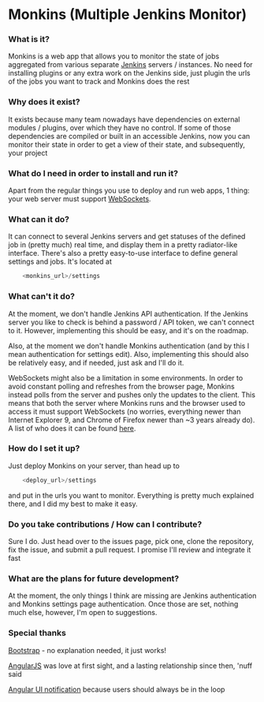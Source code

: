 # Monkins (Multiple Jenkins Monitor)

### What is it?
Monkins is a web app that allows you to monitor the state of jobs aggregated from various separate [Jenkins](https://jenkins-ci.org/)  servers / instances. No need for installing plugins or any extra work on the Jenkins side, just plugin the urls of the jobs you want to track and Monkins does the rest

### Why does it exist?
It exists because many team nowadays have dependencies on external modules / plugins, over which they have no control. If some of those dependencies are compiled or built in an accessible Jenkins, now you can monitor their state in order to get a view of their state, and subsequently, your project

### What do I need in order to install and run it?
Apart from the regular things you use to deploy and run web apps, 1 thing: your web server must support [WebSockets](https://en.wikipedia.org/wiki/WebSocket).

### What can it do?
It can connect to several Jenkins servers and get statuses of the defined job in (pretty much) real time, and display them in a pretty radiator-like interface.
There's also a pretty easy-to-use interface to define general settings and jobs. It's located at
```java
    <monkins_url>/settings
```

### What can't it do?
At the moment, we don't handle Jenkins API authentication. If the Jenkins server you like to check is behind a password / API token, we can't connect to it. However, implementing this should be easy, and it's on the roadmap.

Also, at the moment we don't handle Monkins authentication (and by this I mean authentication for settings edit). Also, implementing this should also be relatively easy, and if needed, just ask and I'll do it.

WebSockets might also be a limitation in some environments. In order to avoid constant polling and refreshes from the browser page, Monkins instead polls from the server and pushes only the updates to the client. This means that both the server where Monkins runs and the browser used to access it must support WebSockets (no worries, everything newer than Internet Explorer 9, and Chrome of Firefox newer than ~3 years already do). A list of who does it can be found [here](http://caniuse.com/#feat=websockets).

### How do I set it up?
Just deploy Monkins on your server, than head up to
```java
    <deploy_url>/settings
```
and put in the urls you want to monitor. Everything is pretty much explained there, and I did my best to make it easy.

### Do you take contributions / How can I contribute?
Sure I do. Just head over to the issues page, pick one, clone the repository, fix the issue, and submit a pull request. I promise I'll review and integrate it fast

### What are the plans for future development?
At the moment, the only things I think are missing are Jenkins authentication and Monkins settings page authentication. Once those are set, nothing much else, however, I'm open to suggestions.

### Special thanks
[Bootstrap](http://getbootstrap.com/) - no explanation needed, it just works!

[AngularJS](https://angularjs.org/) was love at first sight, and a lasting relationship since then, 'nuff said

[Angular UI notification](https://github.com/alexcrack/angular-ui-notification) because users should always be in the loop